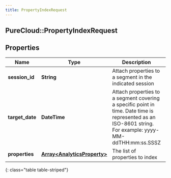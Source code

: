 ```yaml
---
title: PropertyIndexRequest
---
```

## PureCloud::PropertyIndexRequest

## Properties

|Name | Type | Description | Notes|
|------------ | ------------- | ------------- | -------------|
| **session_id** | **String** | Attach properties to a segment in the indicated session | |
| **target_date** | **DateTime** | Attach properties to a segment covering a specific point in time. Date time is represented as an ISO-8601 string. For example: yyyy-MM-ddTHH:mm:ss.SSSZ | |
| **properties** | [**Array&lt;AnalyticsProperty&gt;**](AnalyticsProperty.html) | The list of properties to index | |
{: class="table table-striped"}


